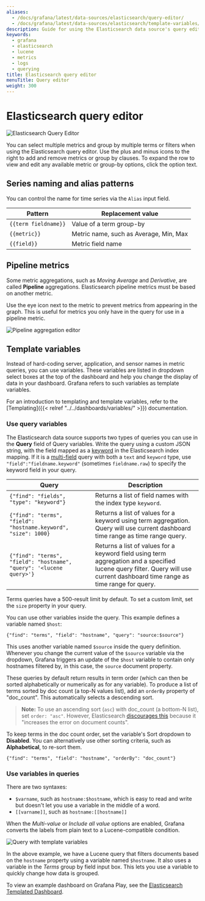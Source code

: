 ```yaml
---
aliases:
  - /docs/grafana/latest/data-sources/elasticsearch/query-editor/
  - /docs/grafana/latest/data-sources/elasticsearch/template-variables/
description: Guide for using the Elasticsearch data source's query editor
keywords:
  - grafana
  - elasticsearch
  - lucene
  - metrics
  - logs
  - querying
title: Elasticsearch query editor
menuTitle: Query editor
weight: 300
---
```


# Elasticsearch query editor

![Elasticsearch Query Editor](/static/img/docs/elasticsearch/query-editor-7-4.png)

You can select multiple metrics and group by multiple terms or filters when using the Elasticsearch query editor.
Use the plus and minus icons to the right to add and remove metrics or group by clauses.
To expand the row to view and edit any available metric or group-by options, click the option text.

## Series naming and alias patterns

You can control the name for time series via the `Alias` input field.

| Pattern              | Replacement value                      |
| -------------------- | -------------------------------------- |
| `{{term fieldname}}` | Value of a term group-by               |
| `{{metric}}`         | Metric name, such as Average, Min, Max |
| `{{field}}`          | Metric field name                      |

## Pipeline metrics

Some metric aggregations, such as _Moving Average_ and _Derivative_, are called **Pipeline** aggregations.
Elasticsearch pipeline metrics must be based on another metric.

Use the eye icon next to the metric to prevent metrics from appearing in the graph.
This is useful for metrics you only have in the query for use in a pipeline metric.

![Pipeline aggregation editor](/static/img/docs/elasticsearch/pipeline-aggregation-editor-7-4.png)

## Template variables

Instead of hard-coding server, application, and sensor names in metric queries, you can use variables.
These variables are listed in dropdown select boxes at the top of the dashboard and help you change the display of data in your dashboard.
Grafana refers to such variables as template variables.

For an introduction to templating and template variables, refer to the [Templating]({{< relref "../../dashboards/variables/" >}}) documentation.

### Use query variables

The Elasticsearch data source supports two types of queries you can use in the **Query** field of Query variables.
Write the query using a custom JSON string, with the field mapped as a [keyword](https://www.elastic.co/guide/en/elasticsearch/reference/current/keyword.html#keyword) in the Elasticsearch index mapping.
If it is a [multi-field](https://www.elastic.co/guide/en/elasticsearch/reference/current/multi-fields.html) query with both a `text` and `keyword` type, use `"field":"fieldname.keyword"` (sometimes `fieldname.raw`) to specify the keyword field in your query.

| Query                                                               | Description                                                                                                                                                                   |
| ------------------------------------------------------------------- | ----------------------------------------------------------------------------------------------------------------------------------------------------------------------------- |
| `{"find": "fields", "type": "keyword"}`                             | Returns a list of field names with the index type `keyword`.                                                                                                                  |
| `{"find": "terms", "field": "hostname.keyword", "size": 1000}`      | Returns a list of values for a keyword using term aggregation. Query will use current dashboard time range as time range query.                                               |
| `{"find": "terms", "field": "hostname", "query": '<lucene query>'}` | Returns a list of values for a keyword field using term aggregation and a specified lucene query filter. Query will use current dashboard time range as time range for query. |

Terms queries have a 500-result limit by default.
To set a custom limit, set the `size` property in your query.

You can use other variables inside the query.
This example defines a variable named `$host`:

```
{"find": "terms", "field": "hostname", "query": "source:$source"}
```

This uses another variable named `$source` inside the query definition.
Whenever you change the current value of the `$source` variable via the dropdown, Grafana triggers an update of the `$host` variable to contain only hostnames filtered by, in this case, the `source` document property.

These queries by default return results in term order (which can then be sorted alphabetically or numerically as for any variable).
To produce a list of terms sorted by doc count (a top-N values list), add an `orderBy` property of "doc_count".
This automatically selects a descending sort.

> **Note:** To use an ascending sort (`asc`) with doc_count (a bottom-N list), set `order: "asc"`. However, Elasticsearch [discourages this](https://www.elastic.co/guide/en/elasticsearch/reference/current/search-aggregations-bucket-terms-aggregation.html#search-aggregations-bucket-terms-aggregation-order) because it "increases the error on document counts".

To keep terms in the doc count order, set the variable's Sort dropdown to **Disabled**.
You can alternatively use other sorting criteria, such as **Alphabetical**, to re-sort them.

```
{"find": "terms", "field": "hostname", "orderBy": "doc_count"}
```

### Use variables in queries

There are two syntaxes:

- `$varname`, such as `hostname:$hostname`, which is easy to read and write but doesn't let you use a variable in the middle of a word.
- `[[varname]]`, such as `hostname:[[hostname]]`

When the _Multi-value_ or _Include all value_ options are enabled, Grafana converts the labels from plain text to a Lucene-compatible condition.

![Query with template variables](/static/img/docs/elasticsearch/elastic-templating-query-7-4.png)

In the above example, we have a Lucene query that filters documents based on the `hostname` property using a variable named `$hostname`.
It also uses a variable in the _Terms_ group by field input box.
This lets you use a variable to quickly change how data is grouped.

To view an example dashboard on Grafana Play, see the [Elasticsearch Templated Dashboard](https://play.grafana.org/d/CknOEXDMk/elasticsearch-templated?orgId=1d).
